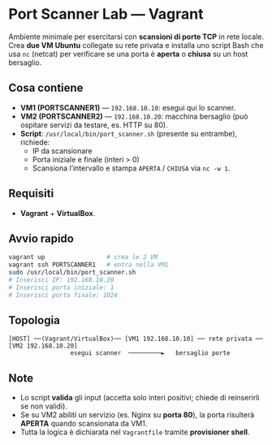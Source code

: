 # Port Scanner Lab — Vagrant

Ambiente minimale per esercitarsi con **scansioni di porte TCP** in rete locale.
Crea **due VM Ubuntu** collegate su rete privata e installa uno script Bash che usa `nc` (netcat) per verificare se una porta è **aperta** o **chiusa** su un host bersaglio.

## Cosa contiene
- **VM1 (PORTSCANNER1)** — `192.168.10.10`: esegui qui lo scanner.
- **VM2 (PORTSCANNER2)** — `192.168.10.20`: macchina bersaglio (può ospitare servizi da testare, es. HTTP su 80).
- **Script**: `/usr/local/bin/port_scanner.sh` (presente su entrambe), richiede:
  - IP da scansionare
  - Porta iniziale e finale (interi > 0)
  - Scansiona l’intervallo e stampa `APERTA` / `CHIUSA` via `nc -w 1`.

## Requisiti
- **Vagrant** + **VirtualBox**.

## Avvio rapido
```bash
vagrant up                 # crea le 2 VM
vagrant ssh PORTSCANNER1   # entra nella VM1
sudo /usr/local/bin/port_scanner.sh
# Inserisci IP: 192.168.10.20
# Inserisci porta iniziale: 1
# Inserisci porta finale: 1024
```

## Topologia
```
[HOST] ──(Vagrant/VirtualBox)── [VM1 192.168.10.10] ── rete privata ── [VM2 192.168.10.20]
                 esegui scanner  ─────────►   bersaglio porte
```

## Note
- Lo script **valida** gli input (accetta solo interi positivi; chiede di reinserirli se non validi).
- Se su VM2 abiliti un servizio (es. Nginx su **porta 80**), la porta risulterà **APERTA** quando scansionata da VM1.
- Tutta la logica è dichiarata nel `Vagrantfile` tramite **provisioner shell**.

